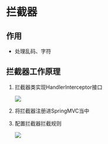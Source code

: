 # 拦截器

## 作用

- 处理乱码、字符

## 拦截器工作原理

1. 拦截器类实现HandlerInterceptor接口

   ![](http://doze9097.top//1571327767673.png)

2. 将拦截器注册进SpringMVC当中

3. 配置拦截器拦截规则

   ![](http://doze9097.top//1571327848425.png)